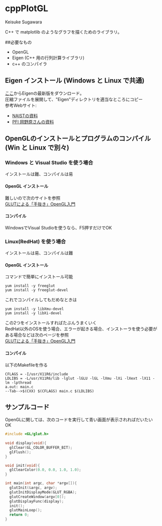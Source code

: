 # cppPlotGL
Keisuke Sugawara

C++ で matplotlib のようなグラフを描くためのライブラリ。

##必要なもの
* OpenGL  
* Eigen (C++ 用の行列計算ライブラリ)
* c++ のコンパイラ  


## Eigen インストール (Windows と Linux で共通)
[ここ](http://eigen.tuxfamily.org/index.php?title=Main_Page)からEigenの最新版をダウンロード。  
圧縮ファイルを展開して、"Eigen"ディレクトリを適当なところにコピー  
参考Webサイト:  
* [NAISTの資料](http://robotics.naist.jp/edu/text/?Robotics%2FEigen#p25e3cb6)  
* [PFI 岡野原さんの資料](https://research.preferred.jp/2010/11/eigen/)

## OpenGLのインストールとプログラムのコンパイル (Win と Linux で別々)

### Windows と Visual Studio を使う場合

インストールは難、コンパイルは易

#### OpenGL インストール

難しいので次のサイトを参照  
  [GLUTによる「手抜き」OpenGL入門](http://www.wakayama-u.ac.jp/~tokoi/opengl/libglut.html#2.3)
  
  
#### コンパイル

WindowsでVisual Studioを使うなら、F5押すだけでOK  


### Linux(RedHat) を使う場合

インストールは易、コンパイルは難

#### OpenGL インストール

コマンドで簡単にインストール可能

    yum install -y freeglut  
    yum install -y freeglut-devel  

これでコンパイルしてもだめなときは 

    yum install -y libXmu-devel
    yum install -y libXi-devel  

この2つをインストールすればたぶんうまくいく  
RedHat以外のOSを使う場合、エラーが起きる場合、インストーラを使う必要がある場合などは次のページを参照  
[GLUTによる「手抜き」OpenGL入門](http://www.wakayama-u.ac.jp/~tokoi/opengl/libglut.html#2.2)

#### コンパイル

以下のMakefileを作る

    CFLAGS = -I/usr/X11R6/include
    LDLIBS = -L/usr/X11R6/lib -lglut -lGLU -lGL -lXmu -lXi -lXext -lX11 -lm -lpthread
    a.out: main.c
    --Tab-->$(CXX) $(CFLAGS) main.c $(LDLIBS)
    

## サンプルコード
OpenGLに関しては、次のコードを実行して青い画面が表示されればだいたいOK
```cpp:main.cpp
#include <GL/glut.h>
    
void display(void){
  glClear(GL_COLOR_BUFFER_BIT);
  glFlush();
}

void init(void){
  glClearColor(0.0, 0.0, 1.0, 1.0);
}

int main(int argc, char *argv[]){
  glutInit(&argc, argv);
  glutInitDisplayMode(GLUT_RGBA);
  glutCreateWindow(argv[0]);
  glutDisplayFunc(display);
  init();
  glutMainLoop();
  return 0;
}
```
